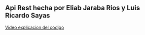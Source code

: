 ## Api Rest hecha por Eliab Jaraba Rios y Luis Ricardo Sayas

[Video explicacion del codigo](https://www.youtube.com/watch?v=Oqe4pcgW6xE)
